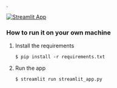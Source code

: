 . 

[![Streamlit App](https://static.streamlit.io/badges/streamlit_badge_black_white.svg)](https://dataAnalyzer.streamlit.app/)

### How to run it on your own machine

1. Install the requirements

   ```
   $ pip install -r requirements.txt
   ```

2. Run the app

   ```
   $ streamlit run streamlit_app.py
   ```
